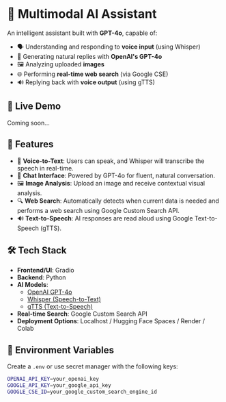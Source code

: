 # 🤖 Multimodal AI Assistant

An intelligent assistant built with **GPT-4o**, capable of:

- 🗣️ Understanding and responding to **voice input** (using Whisper)
- 🧠 Generating natural replies with **OpenAI's GPT-4o**
- 🖼️ Analyzing uploaded **images**
- 🌐 Performing **real-time web search** (via Google CSE)
- 🔊 Replying back with **voice output** (using gTTS)

## 🚀 Live Demo
Coming soon...

## 🔧 Features

- 🎤 **Voice-to-Text**: Users can speak, and Whisper will transcribe the speech in real-time.
- 💬 **Chat Interface**: Powered by GPT-4o for fluent, natural conversation.
- 🖼️ **Image Analysis**: Upload an image and receive contextual visual analysis.
- 🔍 **Web Search**: Automatically detects when current data is needed and performs a web search using Google Custom Search API.
- 🔊 **Text-to-Speech**: AI responses are read aloud using Google Text-to-Speech (gTTS).

## 🛠️ Tech Stack

- **Frontend/UI**: Gradio
- **Backend**: Python
- **AI Models**:
  - [OpenAI GPT-4o](https://platform.openai.com/)
  - [Whisper (Speech-to-Text)](https://github.com/openai/whisper)
  - [gTTS (Text-to-Speech)](https://pypi.org/project/gTTS/)
- **Real-time Search**: Google Custom Search API
- **Deployment Options**: Localhost / Hugging Face Spaces / Render / Colab

## 🔐 Environment Variables

Create a `.env` or use secret manager with the following keys:

```bash
OPENAI_API_KEY=your_openai_key
GOOGLE_API_KEY=your_google_api_key
GOOGLE_CSE_ID=your_google_custom_search_engine_id
